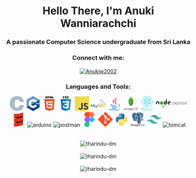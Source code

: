 <h1 align="center">Hello There, I'm Anuki Wanniarachchi</h1>
<h3 align="center">A passionate Computer Science undergraduate from Sri Lanka</h3>


<h3 align="center">Connect with me:</h3>
<p align="center">
<a href="https://www.linkedin.com/in/anuki-wanniarachchi-03b237237/" target="blank"><img align="center"
            src="https://raw.githubusercontent.com/rahuldkjain/github-profile-readme-generator/master/src/images/icons/Social/linked-in-alt.svg"
            alt="Anukiw2002" height="30" width="40" /></a>
</p>
<h3 align="center">Languages and Tools:</h3>
<div align="center">
    <div align="center">
    <img src="https://raw.githubusercontent.com/devicons/devicon/master/icons/c/c-original.svg" alt="c" width="40" height="40"/>
    <img src="https://raw.githubusercontent.com/devicons/devicon/master/icons/cplusplus/cplusplus-original.svg" alt="cplusplus" width="40" height="40"/>
    <img src="https://raw.githubusercontent.com/devicons/devicon/master/icons/html5/html5-original-wordmark.svg" alt="html5" width="40" height="40"/>
    <img src="https://raw.githubusercontent.com/devicons/devicon/master/icons/css3/css3-original-wordmark.svg" alt="css3" width="40" height="40"/>
    <img src="https://raw.githubusercontent.com/devicons/devicon/master/icons/javascript/javascript-original.svg" alt="javascript" width="40" height="40"/>
    <img src="https://raw.githubusercontent.com/devicons/devicon/master/icons/mysql/mysql-original-wordmark.svg" alt="mysql" width="40" height="40"/>
    <img src="https://raw.githubusercontent.com/devicons/devicon/master/icons/java/java-original.svg" alt="java" width="40" height="40"/>
    <img src="https://raw.githubusercontent.com/devicons/devicon/master/icons/mongodb/mongodb-original-wordmark.svg" alt="mongodb" width="40" height="40"/>
    <img src="https://raw.githubusercontent.com/devicons/devicon/master/icons/react/react-original-wordmark.svg" alt="react" width="40" height="40"/>
    <img src="https://raw.githubusercontent.com/devicons/devicon/master/icons/nodejs/nodejs-original-wordmark.svg" alt="nodejs" width="40" height="40"/>
    <img src="https://raw.githubusercontent.com/devicons/devicon/master/icons/express/express-original-wordmark.svg" alt="express" width="40" height="40"/>
    <img src="https://raw.githubusercontent.com/devicons/devicon/master/icons/scala/scala-original.svg" alt="scala" width="40" height="40"/>
    <img src="https://cdn.worldvectorlogo.com/logos/arduino-1.svg" alt="arduino" width="40" height="40"/>
    <img src="https://www.vectorlogo.zone/logos/getpostman/getpostman-icon.svg" alt="postman" width="40" height="40"/>
    <img src="https://raw.githubusercontent.com/devicons/devicon/master/icons/figma/figma-original.svg" alt="figma" width="40" height="40"/>
    <img src="https://raw.githubusercontent.com/devicons/devicon/master/icons/git/git-original.svg" alt="git" width="40" height="40"/>
    <img src="https://raw.githubusercontent.com/devicons/devicon/master/icons/python/python-original.svg" alt="python" width="40" height="40"/>
    <img src="https://raw.githubusercontent.com/devicons/devicon/master/icons/postgresql/postgresql-original-wordmark.svg" alt="postgresql" width="40" height="40"/>
    <img src="https://raw.githubusercontent.com/teamedwardforever/Readme-Generator/71f25dd8b98329b168142a6b782a107b75eab178/svg/Skills/Frontend/tailwindcss-icon.svg" alt="tailwind" width="40" height="40"/
    <img src="https://raw.githubusercontent.com/devicons/devicon/master/icons/wordpress/wordpress-original.svg" alt="wordpress" width="40" height="40"/>
    <img src="https://www.vectorlogo.zone/logos/apache_tomcat/apache_tomcat-icon.svg" alt="tomcat" width="40" height="40"/>
</div>


</div>
</br>
</br>
<div align="center">
    <img src="https://github-readme-stats.vercel.app/api/top-langs?username=Anukiw2002&langs_count=8&hide=ShaderLab,HLSL&show_icons=true&theme=tokyonight&locale=en&layout=compact"
        alt="tharindu-dm" />
</div>
</br>
<div align="center">
    <img src="https://github-readme-stats.vercel.app/api?username=Anukiw2002&rank_icon=github&show_icons=true&theme=tokyonight&locale=en"
        alt="tharindu-dm" />
</div>
</br>
<div align="center">
    <img src="https://github-readme-streak-stats.herokuapp.com?user=Anukiw2002&theme=tokyonight&date_format=j%20M%5B%20Y%5D&card_width=467"
        alt="tharindu-dm" />
</div>
